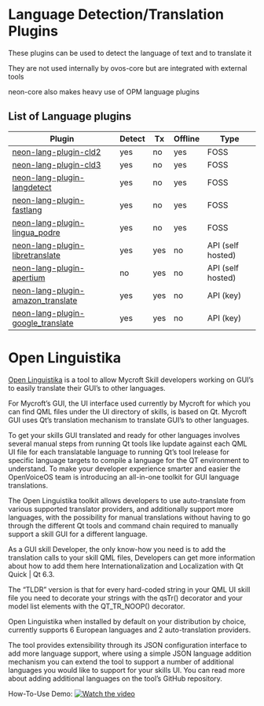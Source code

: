 # Language Detection/Translation Plugins

These plugins can be used to detect the language of text and to translate it

They are not used internally by ovos-core but are integrated with external tools

neon-core also makes heavy use of OPM language plugins

## List of Language plugins

| Plugin                                                                                                 | Detect | Tx  | Offline | Type              |
|--------------------------------------------------------------------------------------------------------|--------|-----|---------|-------------------|
| [neon-lang-plugin-cld2](https://github.com/NeonGeckoCom/neon-lang-plugin-cld2)                         | yes    | no  | yes     | FOSS              |
| [neon-lang-plugin-cld3](https://github.com/NeonGeckoCom/neon-lang-plugin-cld3)                         | yes    | no  | yes     | FOSS              |
| [neon-lang-plugin-langdetect](https://github.com/NeonGeckoCom/neon-lang-plugin-langdetect)             | yes    | no  | yes     | FOSS              |
| [neon-lang-plugin-fastlang](https://github.com/NeonGeckoCom/neon-lang-plugin-fastlang)                 | yes    | no  | yes     | FOSS              |
| [neon-lang-plugin-lingua_podre](https://github.com/NeonGeckoCom/neon-lang-plugin-lingua_podre)         | yes    | no  | yes     | FOSS              |
| [neon-lang-plugin-libretranslate](https://github.com/NeonGeckoCom/neon-lang-plugin-libretranslate)     | yes    | yes | no      | API (self hosted) |
| [neon-lang-plugin-apertium](https://github.com/NeonGeckoCom/neon-lang-plugin-apertium)                 | no     | yes | no      | API (self hosted) |
| [neon-lang-plugin-amazon_translate](https://github.com/NeonGeckoCom/neon-lang-plugin-amazon_translate) | yes    | yes | no      | API (key)         |
| [neon-lang-plugin-google_translate](https://github.com/NeonGeckoCom/neon-lang-plugin-google_translate) | yes    | yes | no      | API (key)         |

# Open Linguistika
[Open Linguistika](https://github.com/OpenVoiceOS/Open-Linguistika) is a tool to allow Mycroft Skill developers working on GUI’s to easily translate their GUI’s to other languages.

For Mycroft’s GUI, the UI interface used currently by Mycroft for which you can find QML files under the UI directory of skills, is based on Qt. Mycroft GUI uses Qt’s translation mechanism to translate GUI’s to other languages.

To get your skills GUI translated and ready for other languages involves several manual steps from running Qt tools like lupdate against each QML UI file for each translatable language to running Qt’s tool lrelease for specific language targets to compile a language for the QT environment to understand. To make your developer experience smarter and easier the OpenVoiceOS team is introducing an all-in-one toolkit for GUI language translations.

The Open Linguistika toolkit allows developers to use auto-translate from various supported translator providers, and additionally support more languages, with the possibility for manual translations without having to go through the different Qt tools and command chain required to manually support a skill GUI for a different language.

As a GUI skill Developer, the only know-how you need is to add the translation calls to your skill QML files, Developers can get more information about how to add them here Internationalization and Localization with Qt Quick | Qt 6.3.

The “TLDR” version is that for every hard-coded string in your QML UI skill file you need to decorate your strings with the qsTr() decorator and your model list elements with the QT_TR_NOOP() decorator.

Open Linguistika when installed by default on your distribution by choice, currently supports 6 European languages and 2 auto-translation providers.

The tool provides extensibility through its JSON configuration interface to add more language support, where using a simple JSON language addition mechanism you can extend the tool to support a number of additional languages you would like to support for your skills UI. You can read more about adding additional languages on the tool’s GitHub repository.

How-To-Use Demo:
[![Watch the video](https://img.youtube.com/vi/s2EZyBHRXeA/maxresdefault.jpg)](https://www.youtube.com/watch?v=s2EZyBHRXeA)
